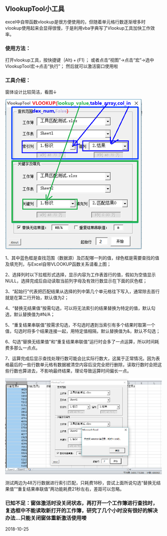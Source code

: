 ## VlookupTool小工具
excel中自带函数vlookup是很方便使用的，但随着单元格行数逐渐增多时vlookup使用起来会显得很慢，于是利用vba字典写了Vlookup工具加快工作效率。

### 使用方法：

打开vlookup工具，按快捷键｛Alt｝+｛F1｝；
或者点击“视图”→点击“宏”→选中VlookupTool宏→点击“执行”；
然后就可以激活窗口使用啦

### 工具介绍：

窗体设计比较简洁，看图↓

![Image text](https://github.com/StinkCat/VlookupTool/raw/master/img/jiemian.png)

1、其中蓝色框是查找范围（数据源）及匹配哪一列的值，绿色框是需要查找的值及填充列，与Excel自带VLOOKUP函数关系请看上图；

2、选择列时以下拉框形式选择，显示内容为工作表首行的值，假如为空值显示NULL，选择完成后自动读取当前列字母及有效行数显示在下面的灰色框；

3、“起始行”代表把匹配结果从选择的列中第几个单元格往下写入，通常除去首行就是在第二行开始，默认值为2；

4、“替换无结果值”按需勾选，可以将无法索引的结果替换为特定的值，默认勾选，默认替换值为#N/A；

5、“重复结果串联值”按需求勾选，不勾选时遇到当索引有多个结果时取第一个值，勾选时将多个结果连接一起，用特定值相隔，默认替换值为&，默认不勾选；

6、勾选“替换无结果值”和“重复结果串联值”运行时会多了一点运算，所以时间耗费多那么一点点。

7、运算完成后显示查找处理行数可能会比实际行数大，这属于正常情况。因为表格最后的一些行数单元格有数据被清空内容后没完全把行删除，读取行数时会把这些行数也算进去，不影响最终结果，理论导致运算时间偏长一点。

![Image text](https://github.com/StinkCat/VlookupTool/raw/master/img/jieguo.png)

 测试两边为48万行数据进行索引匹配，只耗费18秒，尝试上面所说勾选“替换无结果值”“重复结果串联值”两功能耗费21秒左右，差距可以忽略。
 
 ### 已知不足：窗体激活时没关闭状态，再打开一个工作簿进行查找时，复选框中不能读取新打开的工作簿，研究了几个小时没有很好的解决办法...只能关闭窗体重新激活使用喽
 
 2018-10-25

